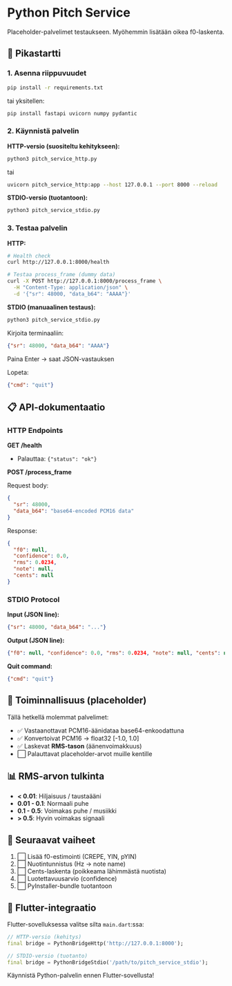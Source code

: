 # Python Pitch Service

Placeholder-palvelimet testaukseen. Myöhemmin lisätään oikea f0-laskenta.

## 🚀 Pikastartti

### 1. Asenna riippuvuudet

```bash
pip install -r requirements.txt
```

tai yksitellen:

```bash
pip install fastapi uvicorn numpy pydantic
```

### 2. Käynnistä palvelin

**HTTP-versio (suositeltu kehitykseen):**

```bash
python3 pitch_service_http.py
```

tai

```bash
uvicorn pitch_service_http:app --host 127.0.0.1 --port 8000 --reload
```

**STDIO-versio (tuotantoon):**

```bash
python3 pitch_service_stdio.py
```

### 3. Testaa palvelin

**HTTP:**

```bash
# Health check
curl http://127.0.0.1:8000/health

# Testaa process_frame (dummy data)
curl -X POST http://127.0.0.1:8000/process_frame \
  -H "Content-Type: application/json" \
  -d '{"sr": 48000, "data_b64": "AAAA"}'
```

**STDIO (manuaalinen testaus):**

```bash
python3 pitch_service_stdio.py
```

Kirjoita terminaaliin:

```json
{"sr": 48000, "data_b64": "AAAA"}
```

Paina Enter → saat JSON-vastauksen

Lopeta:

```json
{"cmd": "quit"}
```

## 📋 API-dokumentaatio

### HTTP Endpoints

**GET /health**
- Palauttaa: `{"status": "ok"}`

**POST /process_frame**

Request body:
```json
{
  "sr": 48000,
  "data_b64": "base64-encoded PCM16 data"
}
```

Response:
```json
{
  "f0": null,
  "confidence": 0.0,
  "rms": 0.0234,
  "note": null,
  "cents": null
}
```

### STDIO Protocol

**Input (JSON line):**
```json
{"sr": 48000, "data_b64": "..."}
```

**Output (JSON line):**
```json
{"f0": null, "confidence": 0.0, "rms": 0.0234, "note": null, "cents": null}
```

**Quit command:**
```json
{"cmd": "quit"}
```

## 🔧 Toiminnallisuus (placeholder)

Tällä hetkellä molemmat palvelimet:
- ✅ Vastaanottavat PCM16-äänidataa base64-enkoodattuna
- ✅ Konvertoivat PCM16 → float32 [-1.0, 1.0]
- ✅ Laskevat **RMS-tason** (äänenvoimakkuus)
- ⬜ Palauttavat placeholder-arvot muille kentille

## 📊 RMS-arvon tulkinta

- **< 0.01**: Hiljaisuus / taustaääni
- **0.01 - 0.1**: Normaali puhe
- **0.1 - 0.5**: Voimakas puhe / musiikki
- **> 0.5**: Hyvin voimakas signaali

## 🎯 Seuraavat vaiheet

1. ⬜ Lisää f0-estimointi (CREPE, YIN, pYIN)
2. ⬜ Nuotintunnistus (Hz → note name)
3. ⬜ Cents-laskenta (poikkeama lähimmästä nuotista)
4. ⬜ Luotettavuusarvio (confidence)
5. ⬜ PyInstaller-bundle tuotantoon

## 🧪 Flutter-integraatio

Flutter-sovelluksessa valitse silta `main.dart`:ssa:

```dart
// HTTP-versio (kehitys)
final bridge = PythonBridgeHttp('http://127.0.0.1:8000');

// STDIO-versio (tuotanto)
final bridge = PythonBridgeStdio('/path/to/pitch_service_stdio');
```

Käynnistä Python-palvelin ennen Flutter-sovellusta!
